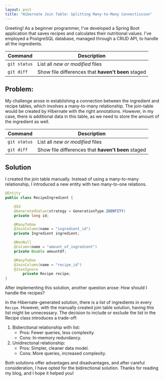 ```yaml
---
layout: post
title: "Hibernate Join Table: Splitting Many-to-Many Connectissson"
---
```

Greeting! As a beginner programmer, I've developed a Spring Boot application that saves recipes and calculates their nutritional values. I've employed a PostgreSQL database, managed through a CRUD API, to handle all the ingredients.

| Command | Description |
| --- | --- |
| `git status` | List all *new or modified* files |
| `git diff` | Show file differences that **haven't been** staged |

## Problem:
My challenge arose in establishing a connection between the ingredient and recipe tables, which involves a many-to-many relationship. The join-table would be created by Hibernate with the right annotations. However, in my case, there is additional data in this table, as we need to store the amount of the ingredient as well.

| Command | Description |
| --- | --- |
| `git status` | List all *new or modified* files |
| `git diff` | Show file differences that **haven't been** staged |

 
## Solution
I created the join table manually. Instead of using a many-to-many relationship, I introduced a new entity with two many-to-one relations.
```java
@Entity
public class RecipeIngredient {

    @Id
    @GeneratedValue(strategy = GenerationType.IDENTITY)
    private long id;

    @ManyToOne
    @JoinColumn(name = "ingredient_id")
    private Ingredient ingredient;

    @NonNull
    @Column(name = "amount_of_ingredient")
    private Double amountOf;

    @ManyToOne
    @JoinColumn(name = "recipe_id")
    @JsonIgnore
        private Recipe recipe;
}
```

After implementing this solution, another question arose: How should I handle the recipes?

In the Hibernate-generated solution, there is a list of ingredients in every `Recipe`. However, with the manually created join table solution, having this list might be unnecessary. The decision to include or exclude the list in the Recipe class introduces a trade-off: 
 1. Bidierctional relationship with list:
    * Pros: Fewer queries, less complexity.
    * Cons: In-memory redundancy.
2. Unidirectonal relationship:
    * Pros: Simpler, cleaner data model.
    * Cons: More queries, increased complexity.

Both solutions offer advantages and disadvantages, and after careful consideration, I have opted for the bidirectional solution.
Thanks for reading my blog, and I hope it helped you!